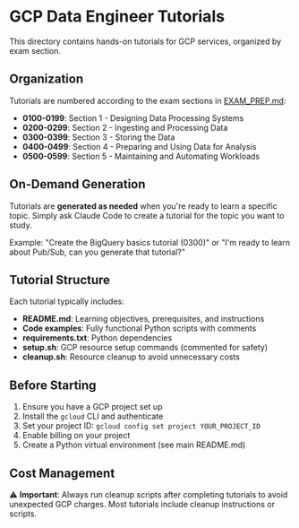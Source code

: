 # GCP Data Engineer Tutorials

This directory contains hands-on tutorials for GCP services, organized by exam section.

## Organization

Tutorials are numbered according to the exam sections in [EXAM_PREP.md](../EXAM_PREP.md):

- **0100-0199**: Section 1 - Designing Data Processing Systems
- **0200-0299**: Section 2 - Ingesting and Processing Data
- **0300-0399**: Section 3 - Storing the Data
- **0400-0499**: Section 4 - Preparing and Using Data for Analysis
- **0500-0599**: Section 5 - Maintaining and Automating Workloads

## On-Demand Generation

Tutorials are **generated as needed** when you're ready to learn a specific topic. Simply ask Claude Code to create a tutorial for the topic you want to study.

Example: "Create the BigQuery basics tutorial (0300)" or "I'm ready to learn about Pub/Sub, can you generate that tutorial?"

## Tutorial Structure

Each tutorial typically includes:
- **README.md**: Learning objectives, prerequisites, and instructions
- **Code examples**: Fully functional Python scripts with comments
- **requirements.txt**: Python dependencies
- **setup.sh**: GCP resource setup commands (commented for safety)
- **cleanup.sh**: Resource cleanup to avoid unnecessary costs

## Before Starting

1. Ensure you have a GCP project set up
2. Install the `gcloud` CLI and authenticate
3. Set your project ID: `gcloud config set project YOUR_PROJECT_ID`
4. Enable billing on your project
5. Create a Python virtual environment (see main README.md)

## Cost Management

⚠️ **Important**: Always run cleanup scripts after completing tutorials to avoid unexpected GCP charges. Most tutorials include cleanup instructions or scripts.
